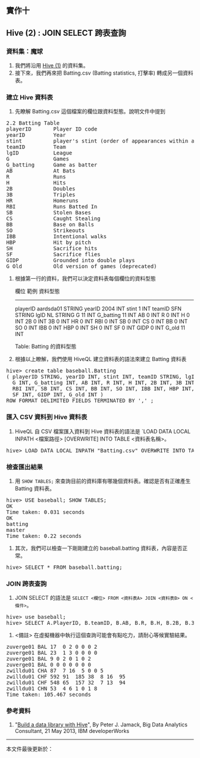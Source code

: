 ## 實作十

## Hive (2) : JOIN SELECT 跨表查詢

### 資料集：魔球

1. 我們將沿用 [Hive (1)](Lab-009.html) 的資料集。
1. 接下來，我們再來把 Batting.csv (Batting statistics, 打擊率) 轉成另一個資料表。

### 建立 Hive 資料表

1. 先瞭解 Batting.csv 這個檔案的欄位跟資料型態。說明文件中提到 
<pre>
2.2 Batting Table
playerID       Player ID code
yearID         Year
stint          player's stint (order of appearances within a season)
teamID         Team
lgID           League
G              Games
G_batting      Game as batter
AB             At Bats
R              Runs
H              Hits
2B             Doubles
3B             Triples
HR             Homeruns
RBI            Runs Batted In
SB             Stolen Bases
CS             Caught Stealing
BB             Base on Balls
SO             Strikeouts
IBB            Intentional walks
HBP            Hit by pitch
SH             Sacrifice hits
SF             Sacrifice flies
GIDP           Grounded into double plays
G_Old          Old version of games (deprecated)
</pre>
1. 根據第一行的資料，我們可以決定資料表每個欄位的資料型態

    欄位            範例            資料型態
    ------------    ---------       --------
    playerID        aardsda01       STRING
    yearID          2004            INT
    stint           1               INT
    teamID          SFN             STRING
    lgID            NL              STRING
    G               11              INT
    G_batting       11              INT
    AB              0               INT
    R               0               INT
    H               0               INT
    2B              0               INT
    3B              0               INT
    HR              0               INT
    RBI             0               INT
    SB              0               INT
    CS              0               INT
    BB              0               INT
    SO              0               INT
    IBB             0               INT
    HBP             0               INT
    SH              0               INT
    SF              0               INT
    GIDP            0               INT
    G_old           11              INT

    Table: Batting 的資料型態

1. 根據以上瞭解，我們使用 HiveQL 建立資料表的語法來建立 Batting 資料表
<pre>
hive> create table baseball.Batting
( playerID STRING, yearID INT, stint INT, teamID STRING, lgID STRING,
  G INT, G_batting INT, AB INT, R INT, H INT, 2B INT, 3B INT, HR INT,
  RBI INT, SB INT, CS INT, BB INT, SO INT, IBB INT, HBP INT, SH INT,
  SF INT, GIDP INT, G_old INT ) 
ROW FORMAT DELIMITED FIELDS TERMINATED BY ',' ;
</pre>

### 匯入 CSV 資料到 Hive 資料表

1. HiveQL 自 CSV 檔案匯入資料到 Hive 資料表的語法是 `LOAD DATA LOCAL INPATH <檔案路徑> [OVERWRITE] INTO TABLE <資料表名稱>。
<pre>
hive> LOAD DATA LOCAL INPATH "Batting.csv" OVERWRITE INTO TABLE baseball.Batting;
</pre>

### 檢查匯出結果

1. 用 ` SHOW TABLES; ` 來查詢目前的資料庫有哪幾個資料表。確認是否有正確產生 Batting 資料表。
<pre>
hive> USE baseball; SHOW TABLES;
OK
Time taken: 0.031 seconds
OK
batting
master
Time taken: 0.22 seconds
</pre>
1. 其次，我們可以檢查一下剛剛建立的 baseball.batting 資料表，內容是否正常。
<pre>
hive> SELECT * FROM baseball.batting;
</pre>

### JOIN 跨表查詢

1. JOIN SELECT 的語法是 `SELECT <欄位> FROM <資料表A> JOIN <資料表B> ON <條件>`。
<pre>
hive> use baseball;
hive> SELECT A.PlayerID, B.teamID, B.AB, B.R, B.H, B.2B, B.3B, B.HR, B.RBI FROM Master A JOIN BATTING B ON A.playerID = B.playerID;
</pre>
1. <備註> 在虛擬機器中執行這個查詢可能會有點吃力，請耐心等候實驗結果。
<pre>
zuverge01 BAL 17  0 2 0	0 0 2
zuverge01 BAL 23  1 3 0	0 0 0
zuverge01 BAL 9	0 2 0 1	0 2
zuverge01 BAL 0	0 0 0 0	0 0
zwilldu01 CHA 87  7 16	5 0 0 5
zwilldu01 CHF 592 91  185 38  8	16  95
zwilldu01 CHF 548 65  157 32  7	13  94
zwilldu01 CHN 53  4 6 1	0 1 8
Time taken: 105.467 seconds
</pre>

### 參考資料

1. "[Build a data library with Hive](http://www.ibm.com/developerworks/library/bd-hivelibrary/index.html)", By Peter J. Jamack, Big Data Analytics Consultant, 21 May 2013, IBM developerWorks

--------------------
本文件最後更新於：<script>document.write(document.lastModified);</script>
